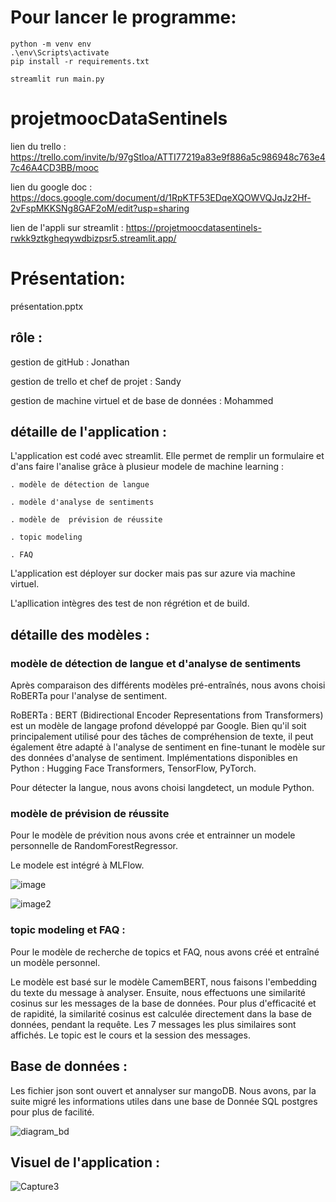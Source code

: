 # Pour lancer le programme:
```
python -m venv env
.\env\Scripts\activate
pip install -r requirements.txt

streamlit run main.py
```

# projetmoocDataSentinels

lien du trello : https://trello.com/invite/b/97gStloa/ATTI77219a83e9f886a5c986948c763e47c46A4CD3BB/mooc

lien du google doc : https://docs.google.com/document/d/1RpKTF53EDqeXQOWVQJqJz2Hf-2vFspMKKSNg8GAF2oM/edit?usp=sharing

lien de l'appli sur streamlit : https://projetmoocdatasentinels-rwkk9ztkgheqywdbizpsr5.streamlit.app/

# Présentation:
présentation.pptx
## rôle :
gestion de gitHub : Jonathan

gestion de trello et chef de projet : Sandy

gestion de machine virtuel et de base de données : Mohammed


## détaille de l'application :

L'application est codé avec streamlit. Elle permet de remplir un formulaire et d'ans faire l'analise grâce à plusieur modele de machine learning :

    . modèle de détection de langue
  
    . modèle d'analyse de sentiments
  
    . modèle de  prévision de réussite
  
    . topic modeling
    
    . FAQ
  

L'application est déployer sur docker mais pas sur azure via machine virtuel.
  
L'apllication intègres des test de non régrétion et de build.


## détaille des modèles :

### modèle de détection de langue et d'analyse de sentiments

Après comparaison des différents modèles pré-entraînés, nous avons choisi RoBERTa pour l'analyse de sentiment.

RoBERTa : BERT (Bidirectional Encoder Representations from Transformers) est un modèle de langage profond développé par Google. Bien qu'il soit principalement utilisé pour des tâches de compréhension de texte, il peut également être adapté à l'analyse de sentiment en fine-tunant le modèle sur des données d'analyse de sentiment. Implémentations disponibles en Python : Hugging Face Transformers, TensorFlow, PyTorch.

Pour détecter la langue, nous avons choisi langdetect, un module Python.

### modèle de  prévision de réussite

Pour le modèle de prévition nous avons crée et entrainner un modele personnelle de RandomForestRegressor.


Le modele est intégré à MLFlow.

![image](https://github.com/data-IA-2023/projetmoocDataSentinels/assets/43037380/c44dbd32-ca66-4f5b-9c67-c1e73f7c23c8)

![image2](https://github.com/data-IA-2023/projetmoocDataSentinels/assets/43037380/769db225-d02a-41ad-bb5e-0669572b5952)


### topic modeling et FAQ :

Pour le modèle de recherche de topics et FAQ, nous avons créé et entraîné un modèle personnel.

Le modèle est basé sur le modèle CamemBERT, nous faisons l'embedding du texte du message à analyser. Ensuite, nous effectuons une similarité cosinus sur les messages de la base de données. Pour plus d'efficacité et de rapidité, la similarité cosinus est calculée directement dans la base de données, pendant la requête. Les 7 messages les plus similaires sont affichés. Le topic est le cours et la session des messages.



## Base de données :

Les fichier json sont ouvert et annalyser sur mangoDB. Nous avons, par la suite migré les informations utiles dans une base de Donnée SQL postgres pour plus de facilité.

![diagram_bd](https://github.com/data-IA-2023/projetmoocDataSentinels/assets/43037380/0f121aa8-97d1-48b5-aa22-c14624790b90)


## Visuel de l'application :

![Capture3](https://github.com/data-IA-2023/projetmoocDataSentinels/assets/43037380/748f9f98-b00d-48b4-a96e-0f96c431f766)
